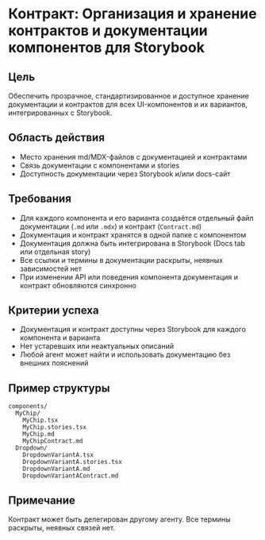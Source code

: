 # Контракт: Организация и хранение контрактов и документации компонентов для Storybook

## Цель
Обеспечить прозрачное, стандартизированное и доступное хранение документации и контрактов для всех UI-компонентов и их вариантов, интегрированных с Storybook.

## Область действия
- Место хранения md/MDX-файлов с документацией и контрактами
- Связь документации с компонентами и stories
- Доступность документации через Storybook и/или docs-сайт

## Требования
- Для каждого компонента и его варианта создаётся отдельный файл документации (`.md` или `.mdx`) и контракт (`Contract.md`)
- Документация и контракт хранятся в одной папке с компонентом
- Документация должна быть интегрирована в Storybook (Docs tab или отдельная story)
- Все ссылки и термины в документации раскрыты, неявных зависимостей нет
- При изменении API или поведения компонента документация и контракт обновляются синхронно

## Критерии успеха
- Документация и контракт доступны через Storybook для каждого компонента и варианта
- Нет устаревших или неактуальных описаний
- Любой агент может найти и использовать документацию без внешних пояснений

## Пример структуры
```
components/
  MyChip/
    MyChip.tsx
    MyChip.stories.tsx
    MyChip.md
    MyChipContract.md
  Dropdown/
    DropdownVariantA.tsx
    DropdownVariantA.stories.tsx
    DropdownVariantA.md
    DropdownVariantAContract.md
```

## Примечание
Контракт может быть делегирован другому агенту. Все термины раскрыты, неявных связей нет. 